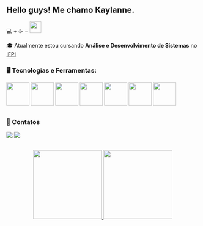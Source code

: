 ## Hello guys! Me chamo Kaylanne.

 💻 + ☕ = <img src="https://media.giphy.com/media/WUlplcMpOCEmTGBtBW/giphy.gif" width="30">
 
🎓 Atualmente estou cursando **Análise e Desenvolvimento de Sistemas** no [IFPI](https://www.ifpi.edu.br/teresinacentral)

### 🖥️ Tecnologias e Ferramentas:

<div style= "display: inline">
  <img width='60' height='60' src="https://cdn.jsdelivr.net/gh/devicons/devicon/icons/javascript/javascript-original.svg"/>
  <img width='60' height='60' src="https://cdn.jsdelivr.net/gh/devicons/devicon/icons/postgresql/postgresql-original.svg"/>
  <img width='60' height='60' src="https://cdn.jsdelivr.net/gh/devicons/devicon/icons/css3/css3-original.svg" />
  <img width='60' height='60' src="https://cdn.jsdelivr.net/gh/devicons/devicon/icons/html5/html5-original.svg" />    
  <img width='60' height='60' src="https://cdn.jsdelivr.net/gh/devicons/devicon/icons/mysql/mysql-plain.svg" />
  <img width='60' height='60' src="https://cdn.jsdelivr.net/gh/devicons/devicon/icons/typescript/typescript-original.svg" />
  <img width='60' height='60' src="https://cdn.jsdelivr.net/gh/devicons/devicon/icons/latex/latex-original.svg" />
  <!--<img width='60' height='60' src="https://cdn.jsdelivr.net/gh/devicons/devicon/icons/python/python-original.svg" />
  <img width='60' height='60' src="https://cdn.jsdelivr.net/gh/devicons/devicon/icons/kotlin/kotlin-original.svg" />
  <img width='60' height='60' src="https://cdn.jsdelivr.net/gh/devicons/devicon/icons/arduino/arduino-original.svg" />-->
</div>

##

### 💬 Contatos
<div style= "display: inline">
  <a href= "https://www.linkedin.com/in/kaylanne-santos-705ab9267/"><img src="https://img.shields.io/badge/linkedin-%230077B5.svg?style=for-the-badge&logo=linkedin&logoColor=white"></a>
  <a href = "mailto:contato@mendeskaylanne1@gmail.com"><img loading="lazy" src="https://img.shields.io/badge/Gmail-D14836?style=for-the-badge&logo=gmail&logoColor=white" target="_blank"></a>
</div>
  
##

<p align="center">
<a href="https://github.com/KaylanneSantos">
  <img height="180em" src="https://github-readme-stats-eight-theta.vercel.app/api?username=KaylanneSantos&show_icons=true&theme=algolia&include_all_commits=true&count_private=true"/>
  <img height="180em" src="https://github-readme-stats-eight-theta.vercel.app/api/top-langs/?username=KaylanneSantos&layout=compact&langs_count=8&theme=algolia"/>
</a>
</p>


